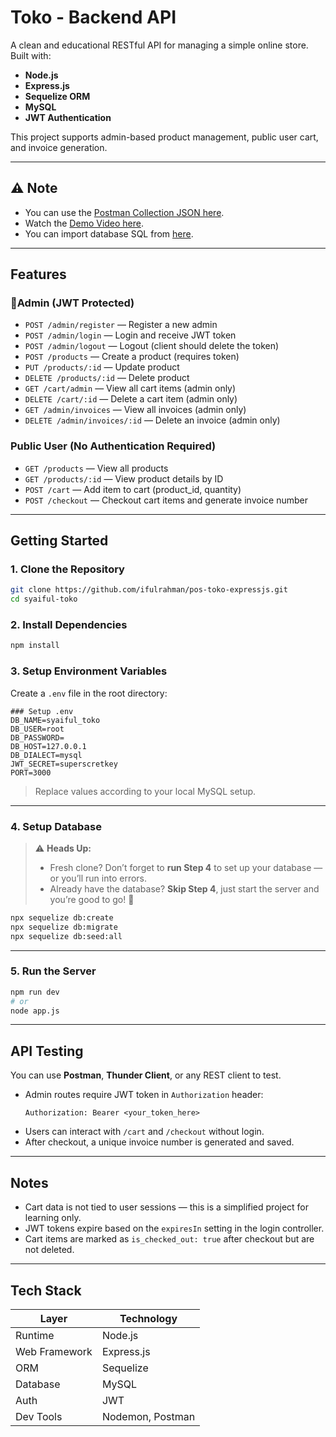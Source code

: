 
# Toko - Backend API

A clean and educational RESTful API for managing a simple online store.  
Built with:

- **Node.js**
- **Express.js**
- **Sequelize ORM**
- **MySQL**
- **JWT Authentication**

This project supports admin-based product management, public user cart, and invoice generation.

---

## ⚠️ Note
- You can use the [Postman Collection JSON here](https://drive.google.com/drive/folders/12wPDK63IRgmqvZGOMgDL-G-omifiTiDd?usp=drive_link).
- Watch the [Demo Video here](https://drive.google.com/file/d/1xMqBSYD2n-XDkAcQ6sf77w_w3XTImVxu/view?usp=drive_link).
- You can import database SQL from [here](https://drive.google.com/drive/folders/12wPDK63IRgmqvZGOMgDL-G-omifiTiDd?usp=drive_link).

---

## Features

### 🔐Admin (JWT Protected)
- `POST /admin/register` — Register a new admin
- `POST /admin/login` — Login and receive JWT token
- `POST /admin/logout` — Logout (client should delete the token)
- `POST /products` — Create a product (requires token)
- `PUT /products/:id` — Update product
- `DELETE /products/:id` — Delete product
- `GET /cart/admin` — View all cart items (admin only)
- `DELETE /cart/:id` — Delete a cart item (admin only)
- `GET /admin/invoices` — View all invoices (admin only)
- `DELETE /admin/invoices/:id` — Delete an invoice (admin only)

### Public User (No Authentication Required)
- `GET /products` — View all products
- `GET /products/:id` — View product details by ID
- `POST /cart` — Add item to cart (product_id, quantity)
- `POST /checkout` — Checkout cart items and generate invoice number

---

## Getting Started

### 1. Clone the Repository

```bash
git clone https://github.com/ifulrahman/pos-toko-expressjs.git
cd syaiful-toko
```

### 2. Install Dependencies

```bash
npm install
```

### 3. Setup Environment Variables

Create a `.env` file in the root directory:

```
### Setup .env
DB_NAME=syaiful_toko
DB_USER=root
DB_PASSWORD=
DB_HOST=127.0.0.1
DB_DIALECT=mysql
JWT_SECRET=superscretkey
PORT=3000
```

> Replace values according to your local MySQL setup.

---

### 4. Setup Database

> ⚠️ **Heads Up:**
> 
> - Fresh clone? Don’t forget to **run Step 4** to set up your database — or you’ll run into errors.
> - Already have the database? **Skip Step 4**, just start the server and you’re good to go! 🚀

```bash
npx sequelize db:create
npx sequelize db:migrate
npx sequelize db:seed:all
```

---

### 5. Run the Server

```bash
npm run dev
# or
node app.js
```

---

## API Testing

You can use **Postman**, **Thunder Client**, or any REST client to test.

- Admin routes require JWT token in `Authorization` header:
  ```
  Authorization: Bearer <your_token_here>
  ```
- Users can interact with `/cart` and `/checkout` without login.
- After checkout, a unique invoice number is generated and saved.

---

## Notes

- Cart data is not tied to user sessions — this is a simplified project for learning only.
- JWT tokens expire based on the `expiresIn` setting in the login controller.
- Cart items are marked as `is_checked_out: true` after checkout but are not deleted.

---

## Tech Stack

| Layer        | Technology     |
|--------------|----------------|
| Runtime      | Node.js        |
| Web Framework| Express.js     |
| ORM          | Sequelize      |
| Database     | MySQL          |
| Auth         | JWT            |
| Dev Tools    | Nodemon, Postman |

